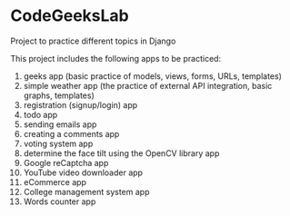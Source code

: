 # CodeGeeksLab
Project to practice different topics in Django

This project includes the following apps to be practiced:

1. geeks app (basic practice of models, views, forms, URLs, templates)
2. simple weather app (the practice of external API integration, basic graphs, templates)
3. registration (signup/login) app
4. todo app
5. sending emails app
6. creating a comments app
7. voting system app
8. determine the face tilt using the OpenCV library app
9. Google reCaptcha app
10. YouTube video downloader app
11. eCommerce app
12. College management system app
13. Words counter app

